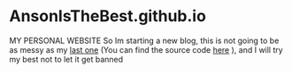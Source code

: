 # AnsonIsTheBest.github.io
MY PERSONAL WEBSITE
So Im starting a new blog, this is not going to be as messy as my [last one](https://AnsonGames.github.io) \(You can find the source code [here](https://github.com/AnsonGames) \), and I will try my  best not to let it get banned
